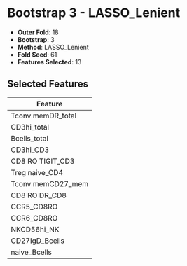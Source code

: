 # Bootstrap 3 - LASSO_Lenient

- **Outer Fold**: 18
- **Bootstrap**: 3
- **Method**: LASSO_Lenient
- **Fold Seed**: 61
- **Features Selected**: 13

## Selected Features

| Feature |
|---------|
| Tconv memDR_total |
| CD3hi_total |
| Bcells_total |
| CD3hi_CD3 |
| CD8 RO TIGIT_CD3 |
| Treg naive_CD4 |
| Tconv memCD27_mem |
| CD8 RO DR_CD8 |
| CCR5_CD8RO |
| CCR6_CD8RO |
| NKCD56hi_NK |
| CD27IgD_Bcells |
| naive_Bcells |

